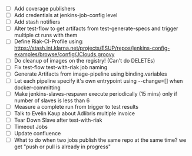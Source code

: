  - [ ] Add coverage publishers
 - [ ] Add credentials at jenkins-job-config level
 - [ ] Add stash notifiers
 - [ ] Alter test-flow to get artifacts from test-generate-specs and trigger multiple ct runs with them
 - [ ] Define Riak-CI-Profile using: https://stash.int.klarna.net/projects/ESUP/repos/jenkins-config-examples/browse/config/JClouds.groovy
 - [ ] Do cleanup of images on the registry! (Can't do DELETEs)
 - [ ] Fix test-flow test-with-riak job naming
 - [ ] Generate Artifacts from image-pipeline using binding.variables
 - [ ] Let each pipeline specify it's own entrypoint using --change=[] when docker-committing
 - [ ] Make jenkins-slaves-respawn execute periodically (15 mins) only if number of slaves is less than 6
 - [ ] Measure a complete run from trigger to test results
 - [ ] Talk to Evelin Kaup about Adlibris multiple invoice
 - [ ] Tear Down Slave after test-with-riak
 - [ ] Timeout Jobs
 - [ ] Update confluence
 - [ ] What to do when two jobs publish the same repo at the same time? we get "push or pull is already in progress"
